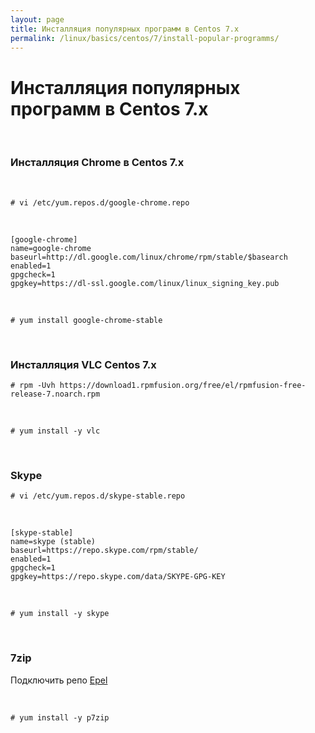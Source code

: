 ```yaml
---
layout: page
title: Инсталляция популярных программ в Centos 7.x
permalink: /linux/basics/centos/7/install-popular-programms/
---
```



# Инсталляция популярных программ в Centos 7.x

<br/>

### Инсталляция Chrome в Centos 7.x

<br/>

    # vi /etc/yum.repos.d/google-chrome.repo

<br/>

    [google-chrome]
    name=google-chrome
    baseurl=http://dl.google.com/linux/chrome/rpm/stable/$basearch
    enabled=1
    gpgcheck=1
    gpgkey=https://dl-ssl.google.com/linux/linux_signing_key.pub

<br/>

    # yum install google-chrome-stable



<br/>

### Инсталляция VLC Centos 7.x


    # rpm -Uvh https://download1.rpmfusion.org/free/el/rpmfusion-free-release-7.noarch.rpm

<br/>

    # yum install -y vlc


<br/>

### Skype

    # vi /etc/yum.repos.d/skype-stable.repo

<br/>

    [skype-stable]
    name=skype (stable)
    baseurl=https://repo.skype.com/rpm/stable/
    enabled=1
    gpgcheck=1
    gpgkey=https://repo.skype.com/data/SKYPE-GPG-KEY


<br/>

    # yum install -y skype




<br/>

### 7zip

Подключить репо <a href="/linux/basics/centos/7/repos/">Epel</a>

<br/>

    # yum install -y p7zip
